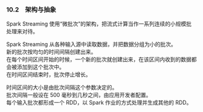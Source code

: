 ### 10.2　架构与抽象 ###
Spark Streaming 使用“微批次”的架构，把流式计算当作一系列连续的小规模批处理来对待。  

Spark Streaming 从各种输入源中读取数据，并把数据分组为小的批次。  
新的批次按均匀的时间间隔创建出来。  
在每个时间区间开始的时候，一个新的批次就创建出来，在该区间内收到的数据都会被添加到这个批次中。  
在时间区间结束时，批次停止增长。  

时间区间的大小是由批次间隔这个参数决定的。  
批次间隔一般设在 500 毫秒到几秒之间，由应用开发者配置。  
每个输入批次都形成一个 RDD，以 Spark 作业的方式处理并生成其他的 RDD。

